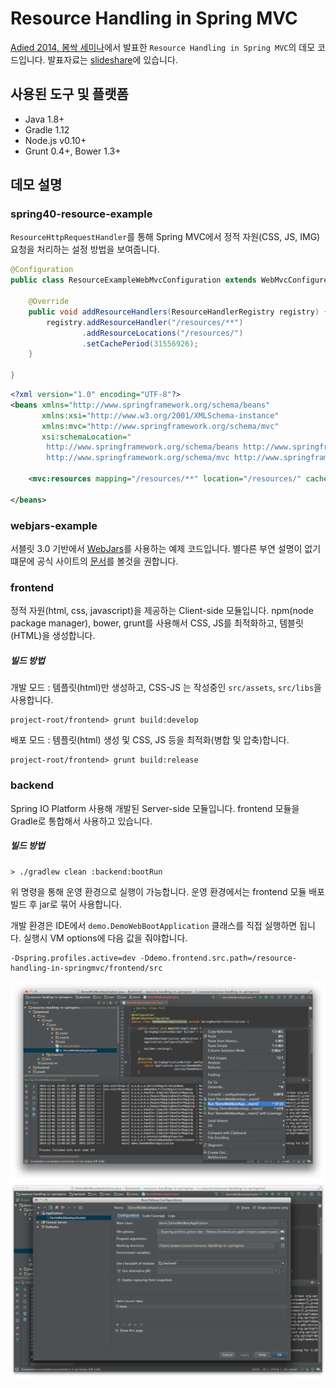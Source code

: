 Resource Handling in Spring MVC
================================

[Adied 2014, 봄싹 세미나](https://adieu2014.github.io)에서 발표한 `Resource Handling in Spring MVC`의 데모 코드입니다.
발표자료는 [slideshare](http://www.slideshare.net/arawnkr/resource-handling-in-spring-mvc)에 있습니다.

사용된 도구 및 플랫폼
----------------

- Java 1.8+
- Gradle 1.12
- Node.js v0.10+
- Grunt 0.4+, Bower 1.3+

데모 설명
-------

### spring40-resource-example

`ResourceHttpRequestHandler`를 통해 Spring MVC에서 정적 자원(CSS, JS, IMG) 요청을 처리하는 설정 방법을 보여줍니다.

```java
@Configuration
public class ResourceExampleWebMvcConfiguration extends WebMvcConfigurerAdapter {

    @Override
    public void addResourceHandlers(ResourceHandlerRegistry registry) {
        registry.addResourceHandler("/resources/**")
                .addResourceLocations("/resources/")
                .setCachePeriod(31556926);
    }

}
```

```xml
<?xml version="1.0" encoding="UTF-8"?>
<beans xmlns="http://www.springframework.org/schema/beans"
       xmlns:xsi="http://www.w3.org/2001/XMLSchema-instance"
       xmlns:mvc="http://www.springframework.org/schema/mvc"
       xsi:schemaLocation="
        http://www.springframework.org/schema/beans http://www.springframework.org/schema/beans/spring-beans.xsd
        http://www.springframework.org/schema/mvc http://www.springframework.org/schema/mvc/spring-mvc.xsd">

    <mvc:resources mapping="/resources/**" location="/resources/" cache-period="31556926"/>

</beans>
```

### webjars-example

서블릿 3.0 기반에서 [WebJars](http://www.webjars.org)를 사용하는 예제 코드입니다.
별다른 부연 설명이 없기 떄문에 공식 사이트의 [문서](http://www.webjars.org/documentation)를 볼것을 권합니다.

### frontend

정적 자원(html, css, javascript)을 제공하는 Client-side 모듈입니다.
npm(node package manager), bower, grunt를 사용해서 CSS, JS를 최적화하고, 템블릿(HTML)을 생성합니다.
  
##### 빌드 방법

개발 모드 : 템플릿(html)만 생성하고, CSS-JS 는 작성중인 `src/assets`, `src/libs`을 사용합니다.
```
project-root/frontend> grunt build:develop 
```

배포 모드 : 템플릿(html) 생성 및 CSS, JS 등을 최적화(병합 및 압축)합니다.
```
project-root/frontend> grunt build:release
```

### backend

Spring IO Platform 사용해 개발된 Server-side 모듈입니다.
frontend 모듈을 Gradle로 통합해서 사용하고 있습니다.


##### 빌드 방법

```
> ./gradlew clean :backend:bootRun
```

위 명령을 통해 운영 환경으로 실행이 가능합니다.
운영 환경에서는 frontend 모듈 배포 빌드 후 jar로 묶어 사용합니다.

개발 환경은 IDE에서 `demo.DemoWebBootApplication` 클래스를 직접 실행하면 됩니다.
실행시 VM options에 다음 값을 줘야합니다.

```
-Dspring.profiles.active=dev -Ddemo.frontend.src.path=/resource-handling-in-springmvc/frontend/src
```

![demo.DemoWebBootApplication 실행](https://raw.githubusercontent.com/arawn/resource-handling-in-springmvc/master/documents/backend-run-dev_01.png)
![VM options](https://raw.githubusercontent.com/arawn/resource-handling-in-springmvc/master/documents/backend-run-dev_02.png)

